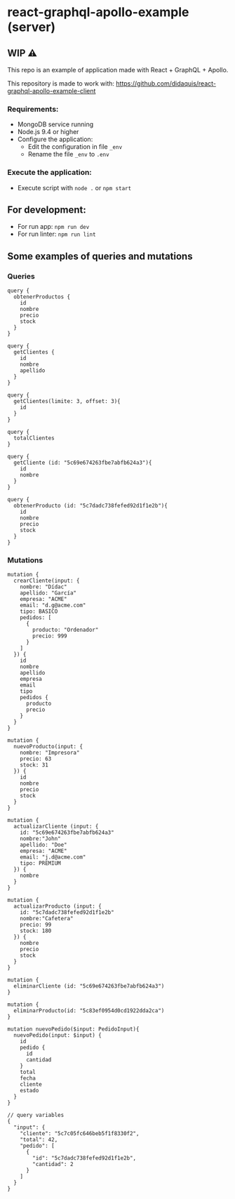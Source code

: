 # react-graphql-apollo-example (server)

## **WIP** ⚠️

This repo is an example of application made with React + GraphQL + Apollo.

This repository is made to work with: https://github.com/didaquis/react-graphql-apollo-example-client

### Requirements:
* MongoDB service running
* Node.js 9.4 or higher
* Configure the application:
  * Edit the configuration in file `_env`
  * Rename the file `_env` to `.env`

### Execute the application:
* Execute script with `node .` or `npm start`

## For development:
* For run app: `npm run dev`
* For run linter: `npm run lint`


## Some examples of queries and mutations

### Queries

```
query {
  obtenerProductos {
    id
    nombre
    precio
    stock
  }
}
```

```
query {
  getClientes {
    id
    nombre
    apellido
  }
}
```

```
query {
  getClientes(limite: 3, offset: 3){
    id
  }
}
```

```
query {
  totalClientes
}
```

```
query {
  getCliente (id: "5c69e674263fbe7abfb624a3"){
    id
    nombre
  }
}
```

```
query {
  obtenerProducto (id: "5c7dadc738fefed92d1f1e2b"){
    id
    nombre
    precio
    stock
  }
}
```

### Mutations

```
mutation {
  crearCliente(input: {
    nombre: "Dídac"
    apellido: "García"
    empresa: "ACME"
    email: "d.g@acme.com"
    tipo: BASICO
    pedidos: [
      {
        producto: "Ordenador"
        precio: 999
      }
    ]
  }) {
    id
    nombre
    apellido
    empresa
    email
    tipo
    pedidos {
      producto
      precio
    }
  }
}
```

```
mutation {
  nuevoProducto(input: {
    nombre: "Impresora"
    precio: 63
    stock: 31
  }) {
    id
    nombre
    precio
    stock
  }
}
```

```
mutation {
  actualizarCliente (input: {
    id: "5c69e674263fbe7abfb624a3"
    nombre:"John"
    apellido: "Doe"
    empresa: "ACME"
    email: "j.d@acme.com"
    tipo: PREMIUM
  }) {
    nombre
  }
}
```

```
mutation {
  actualizarProducto (input: {
    id: "5c7dadc738fefed92d1f1e2b"
    nombre:"Cafetera"
    precio: 99
    stock: 180
  }) {
    nombre
    precio
    stock
  }
}
```

```
mutation {
  eliminarCliente (id: "5c69e674263fbe7abfb624a3")
}
```

```
mutation {
  eliminarProducto(id: "5c83ef0954d0cd1922dda2ca")
}
```

```
mutation nuevoPedido($input: PedidoInput){
  nuevoPedido(input: $input) {
    id
    pedido {
      id
      cantidad
    }
    total
    fecha
    cliente
    estado
  }
}

// query variables
{
  "input": {
    "cliente": "5c7c05fc646beb5f1f8330f2",
    "total": 42,
    "pedido": [
      {
        "id": "5c7dadc738fefed92d1f1e2b",
        "cantidad": 2
      }
    ]
  }
}
```

